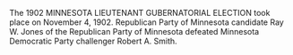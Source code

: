 The 1902 MINNESOTA LIEUTENANT GUBERNATORIAL ELECTION took place on November 4, 1902. Republican Party of Minnesota candidate Ray W. Jones of the Republican Party of Minnesota defeated Minnesota Democratic Party challenger Robert A. Smith.
